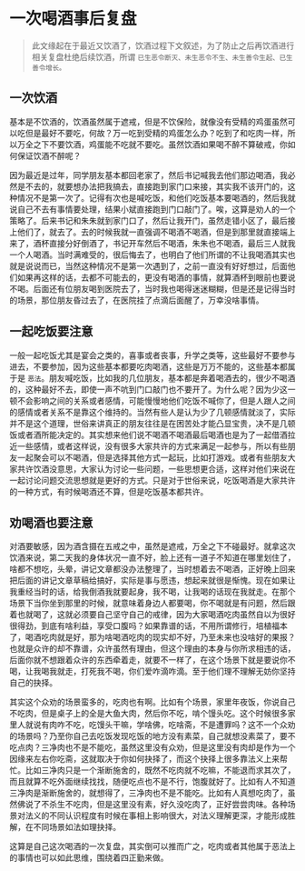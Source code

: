 # 一次喝酒事后复盘

> 此文缘起在于最近又饮酒了，饮酒过程下文叙述，为了防止之后再饮酒进行相关复盘杜绝后续饮酒，所谓 `已生恶令断灭、未生恶令不生、未生善令生起、已生善令增长。`

## 一次饮酒

基本是不饮酒的，饮酒虽然属于遮戒，但是不饮保险，就像没有受精的鸡蛋虽然可以吃但是最好不要吃，何故？万一吃到受精的鸡蛋怎么办？吃到了和吃肉一样，所以万全之下不要饮酒，鸡蛋能不吃就不要吃。虽然饮酒如果喝不醉不算破戒，你如何保证饮酒不醉呢？

因为最近是过年，同学朋友基本都回老家了，然后书记喊我去他们那边喝酒，我必然是不去的，就要想办法把我搞去，直接跑到家门口来接，其实我不该开门的，这种情况不是第一次了。记得有次也是喊吃饭，和他们吃饭基本要喝酒的，然后我就说自己不去有事情要处理，结果小斌直接跑到门口敲门了。唉，这算是劝人的一个策略了。后来书记和朱朱就到家门口了，然后让我开门，虽然走错小区了，最后接上他们了，就去了。去的时候我就一直强调不喝酒不喝酒，但是到那里就直接端上来了，酒杯直接分好倒酒了，书记开车然后不喝酒，朱朱也不喝酒，最后三人就我一个人喝酒。当时满难受的，很后悔去了，也明白了他们所谓的不让我喝酒其实也就是说说而已，当然这种情况不是第一次遇到了，之前一直没有好好想过，后面他们如果再这样的话，去都不可能去的，更没有喝酒的事情，就算酒杯到眼前也要说不喝。后面还有位朋友喝到医院去了，当时我也喝得迷迷糊糊，但是还是记得当时的场景，那位朋友昏过去了，在医院挂了点滴后面醒了，万幸没啥事情。

## 一起吃饭要注意

一般一起吃饭尤其是宴会之类的，喜事或者丧事，升学之类等，这些最好不要参与进去，不要参加，因为这些基本都要吃肉喝酒，这些是万万不能的，这些基本都属于是 `恶法`。朋友喊吃饭，比如我的几位朋友，基本都是奔着喝酒去的，很少不喝酒的，这种最好不去，即使一声不吭到门口敲门也不要开了。为什么呢？因为少这一顿不会影响之间的关系或者感情，可能慢慢地他们吃饭不喊你了，但是人跟人之间的感情或者关系不是靠这个维持的。当然有些人是认为少了几顿感情就淡了，实际并不是这个道理，世俗来讲真正的朋友往往是在困苦处才能凸显宝贵，决不是几顿饭或者酒所能决定的。其实想来他们说不喝酒不喝酒最后喝酒也是为了一起借酒拉近一些感情，或者这样说，没有很多大家共许的方式来满足一起参与，所以有些朋友一起聚会可以不喝酒，但是选择其他方式一起玩，比如打游戏。或者有些朋友大家共许饮酒没意思，大家认为讨论一些问题，一些思想更合适，这样对他们来说在一起讨论问题交流思想就是更好的方式。只是对于世俗来说，吃饭喝酒是大家共许的一种方式，有时候喝酒还不算，但是吃饭基本都共许。

## 劝喝酒也要注意

对酒要敏感，因为酒含摄在五戒之中，虽然是遮戒，万全之下不碰最好。就拿这次饮酒来说，第二天我的身体状况一直不好，脸上还有一道子不知道在哪里划住了，啥都不想吃，头晕，讲记文章都没办法整理了，当时想着去不喝酒，正好晚上回来把后面的讲记文章草稿给搞好，实际是事与愿违，想起来就很是惭愧。现在如果让我重经当时的话，给我倒酒我就要起身，我不喝，让我喝的话现在我就走。在那个场景下当你坐到那里的时候，就意味着身边人都要喝，你不喝就是有问题，然后跟着也就喝了，这就必须要自己坚守自己的戒律，因为大家喝酒吃肉虽然自以为很好很得劲，到底有啥利益，享受口腹吗？如果靠谱的话，不用所谓修行，培植福本了，喝酒吃肉就是好，那为啥喝酒吃肉的现实却不好，乃至未来也没啥好的果报？也就是众许的却不靠谱，众许虽然有理由，但这个理由的本身与你所求相违的话，后面你就不想跟着众许的东西牵着走，就要不一样了，在这个场景下就是要说你不喝，让我喝我就走，打死我不喝，你们爱咋滴咋滴。至于他们理不理解无妨你坚持自己的抉择。

其实这个众劝的场景蛮多的，吃肉也有啊。比如有个场景，家里年夜饭，你说自己不吃肉，但是桌子上的全是大鱼大肉，然后你不吃，啃个馒头吃。这个时候很多家里人就说有肉咋不吃，吃馒头干嘛，学啥佛，吃啥斋，不是遭罪吗？这不一个众劝的场景吗？乃至你自己去吃饭发现吃饭的地方没有素菜，自己就想没素菜了，要不吃点肉？三净肉也不是不能吃，虽然这里没有众劝，但是这里没有肉却是作为一个因缘来左右你吃斋，这就取决于你如何抉择了，而这个抉择上很多靠法义上来帮忙。比如三净肉只是一个渐断施舍的，既然不吃肉就不吃嘛，不能退而求其次了，而且就算不吃外面继续找找，随便吃点也不是不行，饱腹就好了。比如有人不知道三净肉是渐断施舍的，就想得了，三净肉也不是不能吃。比如有人真想吃肉了，虽然佛说了不杀生不吃肉，但是这里没有素，好久没吃肉了，正好尝尝肉味。各种场景对法义的不同认识程度有时候在事相上影响很大，对法义理解更深，才能形成胜解，在不同场景如法如理抉择。

这算是自己这次喝酒的一次复盘，其实倒可以推而广之，吃肉或者其他属于恶法上的事情也可以如此思维，围绕着四正勤来做。
